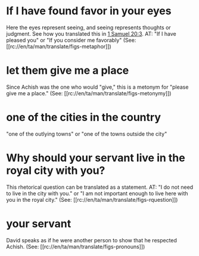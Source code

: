 # If I have found favor in your eyes

Here the eyes represent seeing, and seeing represents thoughts or judgment. See how you translated this in [1 Samuel 20:3](../20/03.md). AT: "If I have pleased you" or "If you consider me favorably" (See: [[rc://en/ta/man/translate/figs-metaphor]])

# let them give me a place

Since Achish was the one who would "give," this is a metonym for "please give me a place." (See: [[rc://en/ta/man/translate/figs-metonymy]])

# one of the cities in the country

"one of the outlying towns" or "one of the towns outside the city"

# Why should your servant live in the royal city with you?

This rhetorical question can be translated as a statement. AT: "I do not need to live in the city with you." or "I am not important enough to live here with you in the royal city." (See: [[rc://en/ta/man/translate/figs-rquestion]])

# your servant

David speaks as if he were another person to show that he respected Achish. (See: [[rc://en/ta/man/translate/figs-pronouns]])

